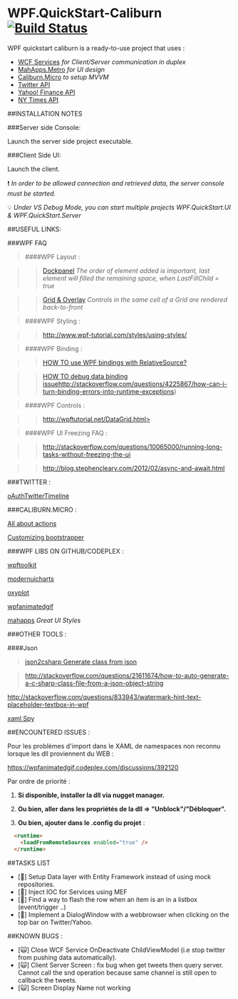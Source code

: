 # WPF.QuickStart-Caliburn [![Build Status](https://travis-ci.org/danmgs/WPF.QuickStart-Caliburn.svg?branch=master)](https://travis-ci.org/danmgs/WPF.QuickStart-Caliburn)

WPF quickstart caliburn is a ready-to-use project that uses :

- [WCF Services](http://msdn.microsoft.com/fr-fr/library/dd456779%28v=vs.110%29.aspx) *for Client/Server communication in duplex*
- [MahApps.Metro](http://mahapps.com/) *for UI design*
- [Caliburn.Micro](https://github.com/Caliburn-Micro/Caliburn.Micro) *to setup MVVM*
- [Twitter API](https://dev.twitter.com/)
- [Yahoo! Finance API](https://code.google.com/p/yahoo-finance-managed/wiki/YahooFinanceAPIs)
- [NY Times API](http://developer.nytimes.com/)

##INSTALLATION NOTES

###Server side Console: 

Launch the server side project executable.

###Client Side UI:

Launch the client.

:heavy_exclamation_mark: *In order to be allowed connection and retrieved data, the server console must be started.*

:bulb: *Under VS Debug Mode, you can start multiple projects WPF.QuickStart.UI & WPF.QuickStart.Server*

##USEFUL LINKS:

###WPF FAQ 

> ####WPF Layout :

>> [Dockpanel](http://wpftutorial.net/DockPanel.html)
*The order of element added is important, last element will filled the remaining space, when LastFillChild = true*

>> [Grid & Overlay](http://stackoverflow.com/questions/5450985/how-to-make-overlay-control-above-all-other-controls)
*Controls in the same cell of a Grid are rendered back-to-front*

> ####WPF Styling :

>> http://www.wpf-tutorial.com/styles/using-styles/

> ####WPF Binding :

>> [HOW TO use WPF bindings with RelativeSource?](http://stackoverflow.com/questions/84278/how-do-i-use-wpf-bindings-with-relativesource)

>> [HOW TO debug data binding issue]()http://stackoverflow.com/questions/4225867/how-can-i-turn-binding-errors-into-runtime-exceptions)

> ####WPF Controls :

>> http://wpftutorial.net/DataGrid.html>

> ####WPF UI Freezing FAQ :

>> http://stackoverflow.com/questions/10065000/running-long-tasks-without-freezing-the-ui

>> http://blog.stephencleary.com/2012/02/async-and-await.html


###TWITTER :

[oAuthTwitterTimeline](https://github.com/marcemarc/oAuthTwitterTimeline)


###CALIBURN.MICRO :

[All about actions](https://caliburnmicro.codeplex.com/wikipage?title=All%20About%20Actions)

[Customizing bootstrapper](https://caliburnmicro.codeplex.com/wikipage?title=Customizing%20The%20Bootstrapper)


###WPF LIBS ON GITHUB/CODEPLEX :

[wpftoolkit](https://wpftoolkit.codeplex.com/)

[modernuicharts](https://modernuicharts.codeplex.com)

[oxyplot](https://github.com/oxyplot/oxyplot)

[wpfanimatedgif](http://wpfanimatedgif.codeplex.com/)

[mahapps](http://mahapps.com/) *Great UI Styles*


###OTHER TOOLS :

####Json

> [json2csharp Generate class from json](http://json2csharp.com/)

> http://stackoverflow.com/questions/21611674/how-to-auto-generate-a-c-sharp-class-file-from-a-json-object-string

http://stackoverflow.com/questions/833943/watermark-hint-text-placeholder-textbox-in-wpf

[xaml Spy](http://xamlspy.com/)


##ENCOUNTERED ISSUES :

Pour les problèmes d'import dans le XAML de namespaces non reconnu lorsque les dll proviennent du WEB :

https://wpfanimatedgif.codeplex.com/discussions/392120

Par ordre de priorité :

1. **Si disponible, installer la dll via nugget manager.**

2. **Ou bien, aller dans les propriétés de la dll => "Unblock"/"Débloquer".**

3. **Ou bien, ajouter dans le .config du projet** :

```html
  <runtime>
    <loadFromRemoteSources enabled="true" />
  </runtime>
```

##TASKS LIST 

- [:construction_worker:] Setup Data layer with Entity Framework instead of using mock repositories.
- [:construction_worker:] Inject IOC for Services using MEF
- [:construction_worker:] Find a way to flash the row when an item is an in a listbox (event/trigger ..)
- [:construction_worker:] Implement a DialogWindow with a webbrowser when clicking on the top bar on Twitter/Yahoo.

##KNOWN BUGS :

- [:scream_cat:] Close WCF Service OnDeactivate ChildViewModel (i.e stop twitter from pushing data automatically).
- [:scream_cat:] Client Server Screen : fix bug when get tweets then query server. Cannot call the snd operation because same channel is still open to callback the tweets.
- [:scream_cat:] Screen Display Name not working
